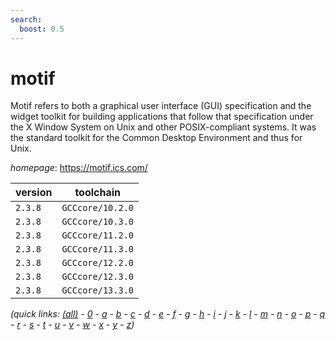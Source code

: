 ```yaml
---
search:
  boost: 0.5
---
```

# motif

Motif refers to both a graphical user interface (GUI) specification and the widget toolkit for building  applications that follow that specification under the X Window System on Unix and other POSIX-compliant systems.  It was the standard toolkit for the Common Desktop Environment and thus for Unix.

*homepage*: <https://motif.ics.com/>

version | toolchain
--------|----------
``2.3.8`` | ``GCCcore/10.2.0``
``2.3.8`` | ``GCCcore/10.3.0``
``2.3.8`` | ``GCCcore/11.2.0``
``2.3.8`` | ``GCCcore/11.3.0``
``2.3.8`` | ``GCCcore/12.2.0``
``2.3.8`` | ``GCCcore/12.3.0``
``2.3.8`` | ``GCCcore/13.3.0``


*(quick links: [(all)](../index.md) - [0](../0/index.md) - [a](../a/index.md) - [b](../b/index.md) - [c](../c/index.md) - [d](../d/index.md) - [e](../e/index.md) - [f](../f/index.md) - [g](../g/index.md) - [h](../h/index.md) - [i](../i/index.md) - [j](../j/index.md) - [k](../k/index.md) - [l](../l/index.md) - [m](../m/index.md) - [n](../n/index.md) - [o](../o/index.md) - [p](../p/index.md) - [q](../q/index.md) - [r](../r/index.md) - [s](../s/index.md) - [t](../t/index.md) - [u](../u/index.md) - [v](../v/index.md) - [w](../w/index.md) - [x](../x/index.md) - [y](../y/index.md) - [z](../z/index.md))*

